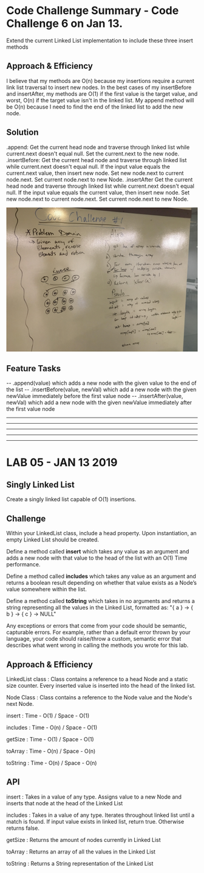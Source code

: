 # Code Challenge Summary - Code Challenge 6 on Jan 13. 

Extend the current Linked List implementation to include these three insert methods

## Approach & Efficiency
I believe that my methods are O(n) because my insertions require a current link list traversal to insert new nodes.  In the best cases of my insertBefore and insertAfter, my methods are O(1) if the first value is the target value, and worst, O(n) if the target value isn't in the linked list.  My append method will be O(n) because I need to find the end of the linked list to add the new node. 

## Solution
.append:
    Get the current head node and traverse through linked list while current.next doesn't equal null.
    Set the current.next to the new node.
.insertBefore:
    Get the current head node and traverse through linked list while current.next doesn't equal null.
    If the input value equals the current.next value, then insert new node.
    Set new node.next to current node.next.
    Set current node.next to new Node.
.insertAfter
    Get the current head node and traverse through linked list while current.next doesn't equal null.
    If the input value equals the current value, then insert new node.
    Set new node.next to current node.next.
    Set current node.next to new Node.


![](https://github.com/micahThor/data-structures-and-algorithms/blob/master/assets/array-reversed.jpg)

## Feature Tasks
-- .append(value) which adds a new node with the given value to the end of the list
-- .insertBefore(value, newVal) which add a new node with the given newValue immediately before the first value node
-- .insertAfter(value, newVal) which add a new node with the given newValue immediately after the first value node

---
---
---
---
---


# LAB 05 - JAN 13 2019

## Singly Linked List
Create a singly linked list capable of O(1) insertions.  


## Challenge
Within your LinkedList class, include a head property. Upon instantiation, an empty Linked List should be created.

Define a method called **insert** which takes any value as an argument and adds a new node with that value to the head of the list with an O(1) Time performance.

Define a method called **includes** which takes any value as an argument and returns a boolean result depending on whether that value exists as a Node’s value somewhere within the list.

Define a method called **toString** which takes in no arguments and returns a string representing all the values in the Linked List, formatted as:
"{ a } -> { b } -> { c } -> NULL"

Any exceptions or errors that come from your code should be semantic, capturable errors. For example, rather than a default error thrown by your language, your code should raise/throw a custom, semantic error that describes what went wrong in calling the methods you wrote for this lab.

## Approach & Efficiency

LinkedList class :  Class contains a reference to a head Node and a static size counter.  Every inserted value is inserted into the head of the linked list.

Node Class       :  Class contains a reference to the Node value and the Node's next Node.

insert   : Time - O(1) / Space - O(1)

includes : Time - O(n) / Space - O(1)

getSize  : Time - O(1) / Space - O(1)

toArray  : Time - O(n) / Space - O(n)

toString : Time - O(n) / Space - O(n)

## API
<!-- Description of each method publicly available to your Linked List -->
insert     : Takes in a value of any type.  Assigns value to a new Node and inserts that node at the head of the Linked List

includes   : Takes in a value of any type.  Iterates throughout linked list until a match is found.  If input value exists in linked list, return true.  Otherwise returns false.

getSize    : Returns the amount of nodes currently in Linked List

toArray    : Returns an array of all the values in the Linked List

toString   : Returns a String representation of the Linked List

